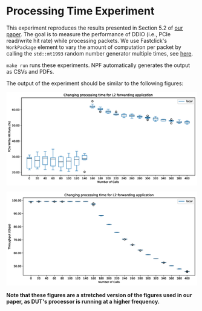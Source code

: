 # Processing Time Experiment

This experiment reproduces the results presented in Section 5.2 of [our paper][ddio-atc-paper]. The goal is to measure the performance of DDIO (i.e., PCIe read/write hit rate) while processing packets. We use Fastclick's `WorkPackage` element to vary the amount of computation per packet by calling the `std::mt1993` random number generator multiple times, see [here][workpackage-wiki].

`make run` runs these experiments. NPF automatically generates the output as CSVs and PDFs.

The output of the experiment should be similar to the following figures:

![sample](ddio-process-time-sample-1.png "Processing Time Results - PCIe Write Hit Rate")

![sample](ddio-process-time-sample-2.png "Processing Time Results - Throughput")

**Note that these figures are a stretched version of the figures used in our paper, as DUT's processor is running at a higher frequency.**

[ddio-atc-paper]: https://www.usenix.org/conference/atc20/presentation/farshin
[workpackage-wiki]: https://github.com/tbarbette/fastclick/wiki/WorkPackage
